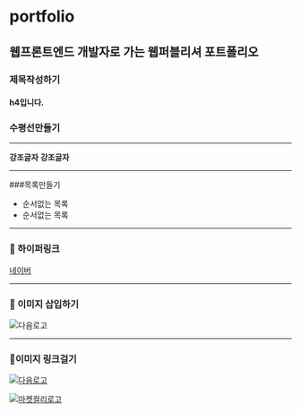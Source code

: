 # portfolio
## 웹프론트엔드 개발자로 가는 웹퍼블리셔 포트폴리오

### 제목작성하기
#### h4입니다.

### 수평선만들기
---

**강조글자**
__강조글자__

---
###목록만들기
  - 순서없는 목록
  - 순서없는 목록
---
### :ribbon: 하이퍼링크
[네이버](http://www.naver.com '네이버 바로가기')

---
### :ribbon: 이미지 삽입하기
![다음로고](https://t1.daumcdn.net/daumtop_chanel/op/20200723055344399.png "다음로고")

---
### :ribbon:이미지 링크걸기
[![다음로고](https://t1.daumcdn.net/daumtop_chanel/op/20200723055344399.png "다음로고")](http://www.daum.net '다음사이트 바로가기')

[![마켓컬리로고](http://design2012.dothome.co.kr/images/logo.svg '컬리로고')](http://jeon9897.github.io/kully)




